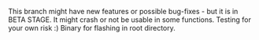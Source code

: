 This branch might have new features or possible bug-fixes - but it is in BETA STAGE. It might crash or not be usable in some functions. Testing for your own risk :) Binary for flashing in root directory.
